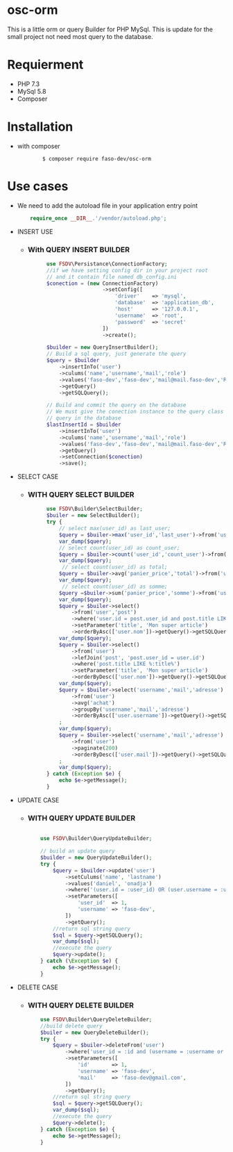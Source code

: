 # osc-orm
This is a little orm or query Builder for PHP MySql. This is update for the small project not need most query to the database.

# Requierment
  - PHP 7.3
  - MySql 5.8
  - Composer

# Installation
 - with composer
    ```shell
            $ composer require faso-dev/osc-orm
# Use cases
  - We need to add the autoload file in your application entry point

    ```php
        require_once __DIR__.'/vendor/autoload.php';
  - INSERT USE
    - ### With QUERY INSERT BUILDER

      ```php
            use FSDV\Persistance\ConnectionFactory;
            //if we have setting config dir in your project root
            // and it contain file named db_config.ini
            $conection = (new ConnectionFactory)
                              ->setConfig([
                                  'driver'    => 'mysql',
                                  'database'  => 'application_db',
                                  'host'      => '127.0.0.1',
                                  'username'  => 'root',
                                  'password'  => 'secret'
                              ])
                              ->create();

            $builder = new QueryInsertBuilder();
            // Build a sql query, just generate the query
            $query = $builder
                ->insertInTo('user')
                ->culums('name','username','mail','role')
                ->values('faso-dev','faso-dev','mail@mail.faso-dev','ROLE_SUPER_ADMIN')
                ->getQuery()
                ->getSQLQuery();

            // Build and commit the query on the database
            // We must give the conection instance to the query class to commit
            // query in the database
            $lastInsertId = $builder
                ->insertInTo('user')
                ->culums('name','username','mail','role')
                ->values('faso-dev','faso-dev','mail@mail.faso-dev','ROLE_SUPER_ADMIN')
                ->getQuery()
                ->setConnection($conection)
                ->save();

  - SELECT CASE
    - ### WITH QUERY SELECT BUILDER
      ```php
            use FSDV\Builder\SelectBuilder;
            $builer = new SelectBuilder();
            try {
                // select max(user_id) as last_user;
                $query = $builer->max('user_id','last_user')->from('user')->getQuery()->getSQLQuery();
                var_dump($query);
                // select count(user_id) as count_user;
                $query = $builer->count('user_id','count_user')->from('user')->getQuery()->getSQLQuery();
                var_dump($query);
                 // select count(user_id) as total;
                $query = $builer->avg('panier_price','total')->from('user')->getQuery()->getSQLQuery();
                var_dump($query);
                 // select count(user_id) as somme;
                $query =$builer->sum('panier_price','somme')->from('user')->getQuery()->getSQLQuery();
                var_dump($query);
                $query = $builer->select()
                    ->from('user','post')
                    ->where('user.id = post.user_id and post.title LIKE %:title%')
                    ->setParameter('title', 'Mon super article')
                    ->orderByAsc(['user.nom'])->getQuery()->getSQLQuery();
                var_dump($query);
                $query = $builer->select()
                    ->from('user')
                    ->lefJoin('post', 'post.user_id = user.id')
                    ->where('post.title LIKE %:title%')
                    ->setParameter('title', 'Mon super article')
                    ->orderByDesc(['user.nom'])->getQuery()->getSQLQuery();
                var_dump($query);
                $query = $builer->select('username','mail','adresse')
                    ->from('user')
                    ->avg('achat')
                    ->groupBy('username','mail','adresse')
                    ->orderByAsc(['user.username'])->getQuery()->getSQLQuery();
                ;
                var_dump($query);
                $query = $builer->select('username','mail','adresse')
                    ->from('user')
                    ->paginate(200)
                    ->orderByDesc(['user.mail'])->getQuery()->getSQLQuery();
                ;
                var_dump($query);
            } catch (Exception $e) {
                echo $e->getMessage();
            }
  - UPDATE CASE
    - ### WITH QUERY UPDATE BUILDER
        ```php

            use FSDV\Builder\QueryUpdateBuilder;

            // build an update query
            $builder = new QueryUpdateBuilder();
            try {
                $query = $builder->update('user')
                    ->setCulums('name', 'lastname')
                    ->values('daniel', 'onadja')
                    ->where('(user.id = :user_id) OR (user.username = :username)')
                    ->setParameters([
                        'user_id'  => 1,
                        'username' => 'faso-dev',
                    ])
                    ->getQuery();
                //return sql string query
                $sql = $query->getSQLQuery();
                var_dump($sql);
                //execute the query
                $query->update();
            } catch (\Exception $e) {
                echo $e->getMessage();
            }
  - DELETE CASE
    - ### WITH QUERY DELETE BUILDER
        ```php
            use FSDV\Builder\QueryDeleteBuilder;
            //build delete query
            $builer = new QueryDeleteBuilder();
            try {
                $query = $builer->deleteFrom('user')
                    ->where('user_id = :id and (username = :username or email = :mail)')
                    ->setParameters([
                        'id'       => 1,
                        'username' => 'faso-dev',
                        'mail'     => 'faso-dev@gmail.com',
                    ])
                    ->getQuery();
                //return sql string query
                $sql = $query->getSQLQuery();
                var_dump($sql);
                //execute the query
                $query->delete();
            } catch (Exception $e) {
                echo $e->getMessage();
            }
